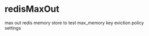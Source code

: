 redisMaxOut
===========

max out redis memory store to test max_memory key eviction policy settings
